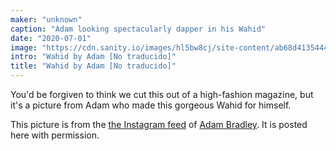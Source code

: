 ```yaml
---
maker: "unknown"
caption: "Adam looking spectacularly dapper in his Wahid"
date: "2020-07-01"
image: "https://cdn.sanity.io/images/hl5bw8cj/site-content/ab68d41354448f2149dcdce2cbf3b0222f58012d-2160x1080.jpg"
intro: "Wahid by Adam [No traducido]"
title: "Wahid by Adam [No traducido]"
---
```



You'd be forgiven to think we cut this out of a high-fashion magazine, but it's a picture
from Adam who made this gorgeous Wahid for himself.

<Note>

This picture is from the [the Instagram feed](https://www.instagram.com/p/CCGnNvQBxJe/) of [Adam Bradley](https://www.instagram.com/grandmarquess/). 
It is posted here with permission.

</Note>

